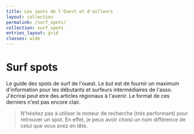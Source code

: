 ```yaml
---
title: Les spots de l'Ouest et d'ailleurs
layout: collection
permalink: /surf_spots/
collection: surf_spots
entries_layout: grid
classes: wide
---
```

# Surf spots
Le guide des spots de surf de l'ouest. Le but est de fournir un maximum d'information pour les débutants et surfeurs intermédiaires de l'asso. J'écrirai peut etre des articles régionaux à l'avenir. Le format de ces derniers n'est pas encore clair.

> N'hésitez pas à utiliser le moteur de recherche (très performant) pour retrouver un spot. En effet, je peux avoir choisi un nom différence de celui que vous avez en tête.
